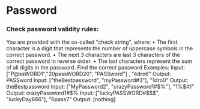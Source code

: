 # Password
<h3>Check password validity rules:</h3>
You are provided with the so-called "check string", where:
• The first character is a digit that represents the number of uppercase symbols in the correct password.
• The next 3 characters are last 3 characters of the correct password in reverse order.
• The last characters represent the sum of all digits in the password.
Find the correct password
Examples:
Input: ["P@ssWORD1","20passWORD20", "PASSword"] , "4dro6"
Output: PASSword
Input: ["theBestpassword", "myPassword#3"], "1dro0"
Output: theBestpassword
Input: ["MyPassword2", "crazyPassword1#$%"], "1%$#1"
Output: crazyPassword1#$%
Input: ["luckyPASSWORD#$$$", "luckyDay666"], "6pass7" 
Output: [nothing]
